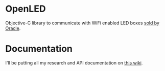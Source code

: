 OpenLED
=======

Objective-C library to communicate with WiFi enabled LED boxes [sold by Oracle](http://www.oraclelights.com/automotive-lighting-products/ORACLE-LED-Controllers/Wi-Fi-Multifunction-RGB-LED-Remote).

Documentation
=============
I'll be putting all my research and API documentation on [this wiki](https://github.com/squiffy/OpenLED/wiki).
